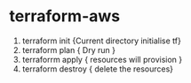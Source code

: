 # terraform-aws
   1) terraform init {Current directory initialise tf}
   2) terraform plan  { Dry run }
   3) terraforrm apply { resources will provision  }
   4) terraform destroy { delete the resources}
